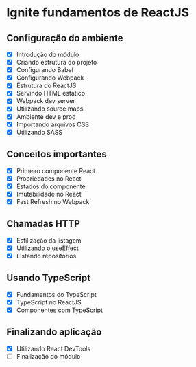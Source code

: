 # Ignite fundamentos de ReactJS

## Configuração do ambiente

- [x] Introdução do módulo
- [x] Criando estrutura do projeto
- [x] Configurando Babel
- [x] Configurando Webpack
- [x] Estrutura do ReactJS
- [x] Servindo HTML estático
- [x] Webpack dev server
- [x] Utilizando source maps
- [x] Ambiente dev e prod
- [x] Importando arquivos CSS
- [x] Utilizando SASS

## Conceitos importantes

- [x] Primeiro componente React
- [x] Propriedades no React
- [x] Estados do componente
- [x] Imutabilidade no React
- [x] Fast Refresh no Webpack

## Chamadas HTTP

- [x] Estilização da listagem
- [x] Utilizando o useEffect
- [x] Listando repositórios

## Usando TypeScript

- [x] Fundamentos do TypeScript
- [x] TypeScript no ReactJS
- [x] Componentes com TypeScript

## Finalizando aplicação

- [x] Utilizando React DevTools
- [ ] Finalização do módulo
